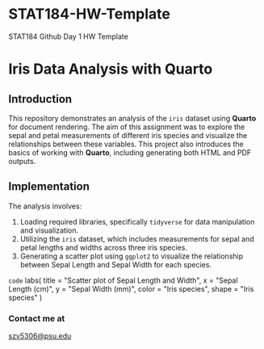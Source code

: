 # STAT184-HW-Template
 STAT184 Github Day 1 HW Template

 # Iris Data Analysis with Quarto

## Introduction
This repository demonstrates an analysis of the `iris` dataset using **Quarto** for document rendering. The aim of this assignment was to explore the sepal and petal measurements of different iris species and visualize the relationships between these variables. This project also introduces the basics of working with **Quarto**, including generating both HTML and PDF outputs. 

## Implementation
The analysis involves:
1. Loading required libraries, specifically `tidyverse` for data manipulation and visualization.
2. Utilizing the `iris` dataset, which includes measurements for sepal and petal lengths and widths across three iris species.
3. Generating a scatter plot using `ggplot2` to visualize the relationship between Sepal Length and Sepal Width for each species.

`code`
labs(
    title = "Scatter plot of Sepal Length and Width",
    x = "Sepal Length (cm)", y = "Sepal Width (mm)",
    color = "Iris species", shape = "Iris species"
  )

### Contact me at
 szv5306@psu.edu
